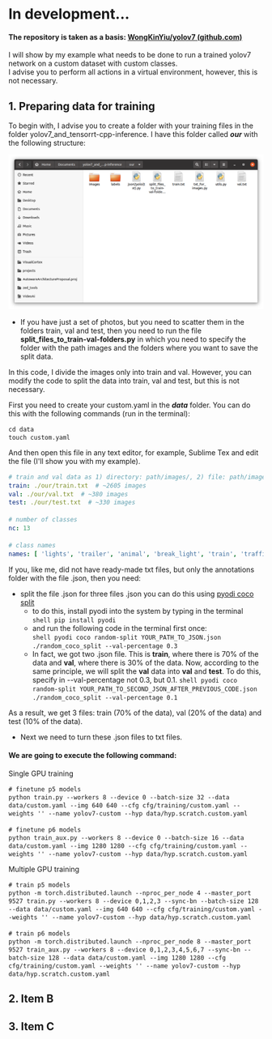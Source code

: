 # In development...

#### The repository is taken as a basis: [WongKinYiu/yolov7 (github.com)](https://github.com/WongKinYiu/yolov7 "WongKinYiu/yolov7 (github.com)")

I will show by my example what needs to be done to run a trained yolov7 network on a custom dataset with custom classes.  
I advise you to perform all actions in a virtual environment, however, this is not necessary.

## 1. Preparing data for training

To begin with, I advise you to create a folder with your training files in the folder yolov7_and_tensorrt-cpp-inference. I have this folder called ***our*** with the following structure:

![structure of our folder for training](images_for_readme/1_screen.png)

- If you have just a set of photos, but you need to scatter them in the folders train, val and test, then you need to run the file **split_files_to_train-val-folders.py** in which you need to specify the folder with the path images and the folders where you want to save the split data.  

In this code, I divide the images only into train and val. However, you can modify the code to split the data into train, val and test, but this is not necessary.


First you need to create your custom.yaml in the ***data*** folder. You can do this with the following commands (run in the terminal):
``` shell
cd data
touch custom.yaml
```

And then open this file in any text editor, for example, Sublime Tex and edit the file (I'll show you with my example).
```yaml
# train and val data as 1) directory: path/images/, 2) file: path/images.txt, or 3) list: [path1/images/, path2/images/]
train: ./our/train.txt  # ~2605 images
val: ./our/val.txt  # ~380 images
test: ./our/test.txt  # ~330 images

# number of classes
nc: 13

# class names
names: [ 'lights', 'trailer', 'animal', 'break_light', 'train', 'trafficlight', 'sign', 'bus', 'truck', 'person', 'bicycle', 'motorcycle', 'car' ]
```

If you, like me, did not have ready-made txt files, but only the annotations folder with the file .json, then you need:
- split the file .json for three files .json
  you can do this using [pyodi coco split](https://gradiant.github.io/pyodi/reference/apps/coco-split/ "pyodi coco split")
  - to do this, install pyodi into the system by typing in the terminal  
    ```shell pip install pyodi```
  - and run the following code in the terminal first once:  
    ```shell pyodi coco random-split YOUR_PATH_TO_JSON.json ./random_coco_split --val-percentage 0.3 ```
  - In fact, we got two .json file. This is **train**, where there is 70% of the data and **val**, where there is 30% of the data. Now, according to the same principle, we will split the **val** data into **val** and **test**. To do this, specify in --val-percentage not 0.3, but 0.1.
    ```shell pyodi coco random-split YOUR_PATH_TO_SECOND_JSON_AFTER_PREVIOUS_CODE.json ./random_coco_split --val-percentage 0.1 ```
  
As a result, we get 3 files: train (70% of the data), val (20% of the data) and test (10% of the data).
- Next we need to turn these .json files to txt files.

#### We are going to execute the following command:

Single GPU training

``` shell
# finetune p5 models
python train.py --workers 8 --device 0 --batch-size 32 --data data/custom.yaml --img 640 640 --cfg cfg/training/custom.yaml --weights '' --name yolov7-custom --hyp data/hyp.scratch.custom.yaml

# finetune p6 models
python train_aux.py --workers 8 --device 0 --batch-size 16 --data data/custom.yaml --img 1280 1280 --cfg cfg/training/custom.yaml --weights '' --name yolov7-custom --hyp data/hyp.scratch.custom.yaml
```

Multiple GPU training

``` shell
# train p5 models
python -m torch.distributed.launch --nproc_per_node 4 --master_port 9527 train.py --workers 8 --device 0,1,2,3 --sync-bn --batch-size 128 --data data/custom.yaml --img 640 640 --cfg cfg/training/custom.yaml --weights '' --name yolov7-custom --hyp data/hyp.scratch.custom.yaml

# train p6 models
python -m torch.distributed.launch --nproc_per_node 8 --master_port 9527 train_aux.py --workers 8 --device 0,1,2,3,4,5,6,7 --sync-bn --batch-size 128 --data data/custom.yaml --img 1280 1280 --cfg cfg/training/custom.yaml --weights '' --name yolov7-custom --hyp data/hyp.scratch.custom.yaml
```

## 2. Item B
## 3. Item C
